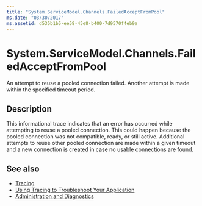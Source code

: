 ```yaml
---
title: "System.ServiceModel.Channels.FailedAcceptFromPool"
ms.date: "03/30/2017"
ms.assetid: d535b1b5-ee58-45e8-b400-7d9570f4eb9a
---
```

# System.ServiceModel.Channels.FailedAcceptFromPool
An attempt to reuse a pooled connection failed. Another attempt is made within the specified timeout period.  
  
## Description  
 This informational trace indicates that an error has occurred while attempting to reuse a pooled connection. This could happen because the pooled connection was not compatible, ready, or still active. Additional attempts to reuse other pooled connection are made within a given timeout and a new connection is created in case no usable connections are found.  
  
## See also

- [Tracing](../../../../../docs/framework/wcf/diagnostics/tracing/index.md)
- [Using Tracing to Troubleshoot Your Application](../../../../../docs/framework/wcf/diagnostics/tracing/using-tracing-to-troubleshoot-your-application.md)
- [Administration and Diagnostics](../../../../../docs/framework/wcf/diagnostics/index.md)
